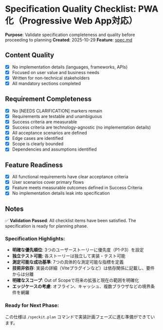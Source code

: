# Specification Quality Checklist: PWA化（Progressive Web App対応）

**Purpose**: Validate specification completeness and quality before proceeding to planning
**Created**: 2025-10-29
**Feature**: [spec.md](../spec.md)

## Content Quality

- [x] No implementation details (languages, frameworks, APIs)
- [x] Focused on user value and business needs
- [x] Written for non-technical stakeholders
- [x] All mandatory sections completed

## Requirement Completeness

- [x] No [NEEDS CLARIFICATION] markers remain
- [x] Requirements are testable and unambiguous
- [x] Success criteria are measurable
- [x] Success criteria are technology-agnostic (no implementation details)
- [x] All acceptance scenarios are defined
- [x] Edge cases are identified
- [x] Scope is clearly bounded
- [x] Dependencies and assumptions identified

## Feature Readiness

- [x] All functional requirements have clear acceptance criteria
- [x] User scenarios cover primary flows
- [x] Feature meets measurable outcomes defined in Success Criteria
- [x] No implementation details leak into specification

## Notes

✅ **Validation Passed**: All checklist items have been satisfied. The specification is ready for planning phase.

### Specification Highlights:

- **明確な優先順位**: 3つのユーザーストーリーに優先度（P1-P3）を設定
- **独立テスト可能**: 各ストーリーは独立して実装・テスト可能
- **測定可能な成功基準**: 7つの具体的な測定可能な指標を定義
- **技術非依存**: 実装の詳細（Viteプラグインなど）は依存関係に記載し、要件からは分離
- **明確なスコープ**: Out of Scopeで将来の拡張と現在の範囲を明確化
- **エッジケースの考慮**: オフライン、キャッシュ、複数ブラウザなどの境界条件を網羅

### Ready for Next Phase:

この仕様は `/speckit.plan` コマンドで実装計画フェーズに進む準備ができています。
